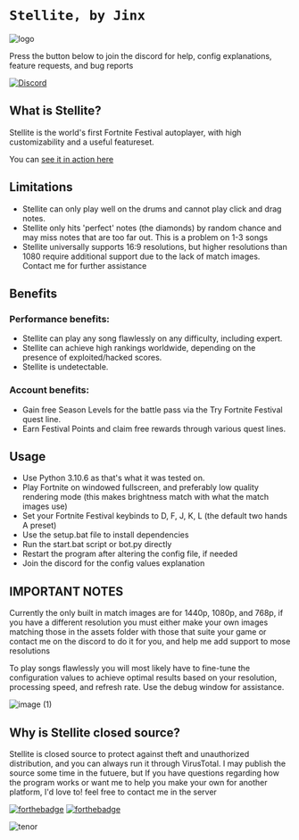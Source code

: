 # `Stellite, by Jinx`

![logo](https://github.com/JinxTheCatto/Stellite/assets/59938808/0933bfe3-dbf1-43c8-9c00-d4c168a66944)

Press the button below to join the discord for help, config explanations, feature requests, and bug reports

[![Discord](https://img.shields.io/discord/1203788041693429820?style=for-the-badge&color=7289da&logo=discord&logoColor=white)](https://discord.gg/bkWf3AqrEY)

## What is Stellite?
Stellite is the world's first Fortnite Festival autoplayer, with high customizability and a useful featureset.

You can [see it in action here](https://www.youtube.com/watch?v=2ho50fxCqPs)

## Limitations
- Stellite can only play well on the drums and cannot play click and drag notes.
- Stellite only hits 'perfect' notes (the diamonds) by random chance and may miss notes that are too far out. This is a problem on 1-3 songs
- Stellite universally supports 16:9 resolutions, but higher resolutions than 1080 require additional support due to the lack of match images. Contact me for further assistance

## Benefits
### Performance benefits:
- Stellite can play any song flawlessly on any difficulty, including expert.
- Stellite can achieve high rankings worldwide, depending on the presence of exploited/hacked scores.
- Stellite is undetectable.

### Account benefits:
- Gain free Season Levels for the battle pass via the Try Fortnite Festival quest line.
- Earn Festival Points and claim free rewards through various quest lines.

## Usage
- Use Python 3.10.6 as that's what it was tested on.
- Play Fortnite on windowed fullscreen, and preferably low quality rendering mode (this makes brightness match with what the match images use)
- Set your Fortnite Festival keybinds to D, F, J, K, L (the default two hands A preset)
- Use the setup.bat file to install dependencies
- Run the start.bat script or bot.py directly
- Restart the program after altering the config file, if needed
- Join the discord for the config values explanation

## IMPORTANT NOTES
Currently the only built in match images are for 1440p, 1080p, and 768p, if you have a different resolution you must either make your own images matching those in the assets folder with those that suite your game or contact me on the discord to do it for you, and help me add support to mose resolutions

To play songs flawlessly you will most likely have to fine-tune the configuration values to achieve optimal results based on your resolution, processing speed, and refresh rate. Use the debug window for assistance.

![image (1)](https://github.com/JinxTheCatto/Stellite/assets/59938808/48f38ccf-3072-41d3-b832-703070346735)

## Why is Stellite closed source?
Stellite is closed source to protect against theft and unauthorized distribution, and you can always run it through VirusTotal. I may publish the source some time in the futuere, but If you have questions regarding how the program works or want me to help you make your own for another platform, I'd love to! feel free to contact me in the server

[![forthebadge](https://forthebadge.com/images/badges/0-percent-optimized.svg)]([https://forthebadge.com](https://discord.gg/bkWf3AqrEY)) [![forthebadge](https://forthebadge.com/images/badges/ctrl-c-ctrl-v.svg)](https://discord.gg/bkWf3AqrEY)

![tenor](https://github.com/JinxTheCatto/Stellite/assets/59938808/f8d9a998-575e-4e94-baa3-dad5102d9f5e)
